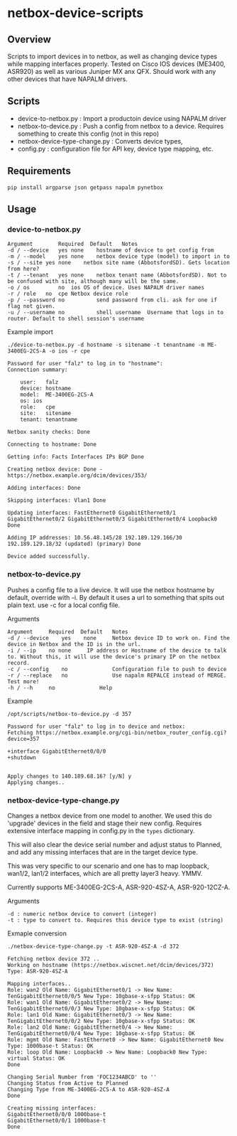 # netbox-device-scripts
## Overview
Scripts to import devices in to netbox, as well as changing device types while mapping interfaces properly. Tested on Cisco IOS devices (ME3400, ASR920) as well as various Juniper MX anx QFX. Should work with any other devices that have NAPALM drivers.

## Scripts
* device-to-netbox.py : Import a productoin device using NAPALM driver
* netbox-to-device.py : Push a config from netbox to a device. Requires something to create this config (not in this repo)
* netbox-device-type-change.py : Converts device types, 
* config.py : configuration file for API key, device type mapping, etc.

## Requirements
```
pip install argparse json getpass napalm pynetbox
```

## Usage
### device-to-netbox.py
```
Argument        Required  Default   Notes
-d / --device	yes	none	hostname of device to get config from
-m / --model	yes	none	netbox device type (model) to import in to
-s / --site	yes	none	netbox site name (AbbotsfordSD). Gets location from here?
-t / --tenant	yes	none	netbox tenant name (AbbotsfordSD). Not to be confused with site, although many will be the same.
-o / os	        no	ios	OS of device. Uses NAPALM driver names
-r / role 	no	cpe	Netbox device role
-p / --password	no	        send password from cli. ask for one if flag not given.
-u / --username	no	        shell username	Username that logs in to router. Default to shell session's username
```

Example import
```
./device-to-netbox.py -d hostname -s sitename -t tenantname -m ME-3400EG-2CS-A -o ios -r cpe
 
Password for user "falz" to log in to "hostname":
Connection summary:
 
    user:   falz
    device: hostname
    model:  ME-3400EG-2CS-A
    os: ios
    role:   cpe
    site:   sitename
    tenant: tenantname
 
Netbox sanity checks: Done
 
Connecting to hostname: Done
 
Getting info: Facts Interfaces IPs BGP Done
 
Creating netbox device: Done - https://netbox.example.org/dcim/devices/353/
 
Adding interfaces: Done
 
Skipping interfaces: Vlan1 Done
 
Updating interfaces: FastEthernet0 GigabitEthernet0/1 GigabitEthernet0/2 GigabitEthernet0/3 GigabitEthernet0/4 Loopback0 Done
 
Adding IP addresses: 10.56.48.145/28 192.189.129.166/30 192.189.129.18/32 (updated) (primary) Done
 
Device added successfully.

```

### netbox-to-device.py
Pushes a config file to a live device. It will use the netbox hostname by default, override with -i. By default it uses a url to something that spits out plain text. use -c for a local config file.

Arguments
```
Argument     Required  Default   Notes
-d / --device	 yes	none	 Netbox device ID to work on. Find the device in Netbox and the ID is in the url.
-i / --ip	 no	none	 IP address or Hostname of the device to talk to. Without this, it will use the device's primary IP on the netbox record.
-c / --config    no              Configuration file to push to device
-r / --replace   no              Use napalm REPALCE instead of MERGE. Test more!
-h / --h	 no   	         Help
```
Example
```
/opt/scripts/netbox-to-device.py -d 357
 
Password for user "falz" to log in to device and netbox:
Fetching https://netbox.example.org/cgi-bin/netbox_router_config.cgi?device=357
 
+interface GigabitEthernet0/0/0
+shutdown
 
 
Apply changes to 140.189.68.16? [y/N] y
Applying changes..
```
### netbox-device-type-change.py
Changes a netbox device from one model to another. We used this do 'upgrade' devices in the field and stage their new config. Requires extensive interface mapping in config.py in the `types` dictionary. 

This will also clear the device serial number and adjust status to Planned, and add any missing interfaces that are in the target device type.

This was very specific to our scenario and one has to map loopback, wan1/2, lan1/2 interfaces, which are all pretty layer3 heavy. YMMV.

Currently supports ME-3400EG-2CS-A, ASR-920-4SZ-A, ASR-920-12CZ-A. 

Arguments
```
-d : numeric netbox device to convert (integer)
-t : type to convert to. Requires this device type to exist (string)
```

Exmaple conversion
```
./netbox-device-type-change.py -t ASR-920-4SZ-A -d 372
 
Fetching netbox device 372 ..
Working on hostname (https://netbox.wiscnet.net/dcim/devices/372) Type: ASR-920-4SZ-A
 
Mapping interfaces..
Role: wan2 Old Name: GigabitEthernet0/1 -> New Name: TenGigabitEthernet0/0/5 New Type: 10gbase-x-sfpp Status: OK
Role: wan1 Old Name: GigabitEthernet0/2 -> New Name: TenGigabitEthernet0/0/3 New Type: 10gbase-x-sfpp Status: OK
Role: lan1 Old Name: GigabitEthernet0/3 -> New Name: TenGigabitEthernet0/0/2 New Type: 10gbase-x-sfpp Status: OK
Role: lan2 Old Name: GigabitEthernet0/4 -> New Name: TenGigabitEthernet0/0/4 New Type: 10gbase-x-sfpp Status: OK
Role: mgmt Old Name: FastEthernet0 -> New Name: GigabitEthernet0 New Type: 1000base-t Status: OK
Role: loop Old Name: Loopback0 -> New Name: Loopback0 New Type: virtual Status: OK
Done
 
Changing Serial Number from 'FOC1234ABCD' to ''
Changing Status from Active to Planned
Changing Type from ME-3400EG-2CS-A to ASR-920-4SZ-A
Done
 
Creating missing interfaces:
GigabitEthernet0/0/0 1000base-t
GigabitEthernet0/0/1 1000base-t
Done
```
